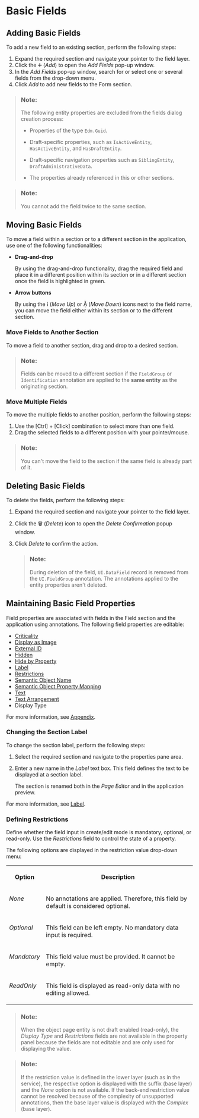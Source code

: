 <!-- loio2953503145dd428194c6dff252744ac1 -->

<link rel="stylesheet" type="text/css" href="../css/sap-icons.css"/>

# Basic Fields



<a name="loio2953503145dd428194c6dff252744ac1__section_al5_jjr_35b"/>

## Adding Basic Fields

To add a new field to an existing section, perform the following steps:

1.  Expand the required section and navigate your pointer to the field layer.
2.  Click the :heavy_plus_sign: \(*Add*\) to open the *Add Fields* pop-up window.
3.  In the *Add Fields* pop-up window, search for or select one or several fields from the drop-down menu.
4.  Click *Add* to add new fields to the Form section.

> ### Note:  
> The following entity properties are excluded from the fields dialog creation process:
> 
> -   Properties of the type `Edm.Guid`.
> 
> -   Draft-specific properties, such as `IsActiveEntity`, `HasActiveEntity`, and `HasDraftEntity`.
> 
> -   Draft-specific navigation properties such as `SiblingEntity`, `DraftAdministrativeData`.
> 
> -   The properties already referenced in this or other sections.

> ### Note:  
> You cannot add the field twice to the same section.



<a name="loio2953503145dd428194c6dff252744ac1__movebasicfields"/>

## Moving Basic Fields

To move a field within a section or to a different section in the application, use one of the following functionalities:

-   **Drag-and-drop**

    By using the drag-and-drop functionality, drag the required field and place it in a different position within its section or in a different section once the field is highlighted in green.

-   **Arrow buttons**

    By using the <span class="SAP-icons-V5"></span> \(*Move Up*\) or <span class="SAP-icons-V5"></span> \(*Move Down*\) icons next to the field name, you can move the field either within its section or to the different section.




### Move Fields to Another Section

To move a field to another section, drag and drop to a desired section.

> ### Note:  
> Fields can be moved to a different section if the `FieldGroup` or `Identification` annotation are applied to the **same entity** as the originating section.



### Move Multiple Fields

To move the multiple fields to another position, perform the following steps:

1.  Use the [Ctrl\] + [Click\]  combination to select more than one field.
2.  Drag the selected fields to a different position with your pointer/mouse.

> ### Note:  
> You can't move the field to the section if the same field is already part of it.



<a name="loio2953503145dd428194c6dff252744ac1__section_ud3_lvz_35b"/>

## Deleting Basic Fields

To delete the fields, perform the following steps:

1.  Expand the required section and navigate your pointer to the field layer.
2.  Click the :wastebasket: \(*Delete*\) icon to open the *Delete Confirmation* popup window.
3.  Click *Delete* to confirm the action.

    > ### Note:  
    > During deletion of the field, `UI.DataField` record is removed from the `UI.FieldGroup` annotation. The annotations applied to the entity properties aren't deleted.




<a name="loio2953503145dd428194c6dff252744ac1__section_mtm_x32_s5b"/>

## Maintaining Basic Field Properties

Field properties are associated with fields in the Field section and the application using annotations. The following field properties are editable:

-   [Criticality](appendix-457f2e9.md#loio19d82b5d8bc940738afcb49b51a48bed)
-   [Display as Image](appendix-457f2e9.md#loio344568c1e4014621905d78857cf66401)
-   [External ID](appendix-457f2e9.md#loio13f6d7fd6c6c4f60908cefa7d4260e49)
-   [Hidden](appendix-457f2e9.md#loiof7ad71792a0044d6b6172f078827bdc0)
-   [Hide by Property](appendix-457f2e9.md#loio4e8bb3df433546f8a80f16e53b29e4c1)
-   [Label](basic-fields-2953503.md#loio2953503145dd428194c6dff252744ac1__label)
-   [Restrictions](basic-fields-2953503.md#loio2953503145dd428194c6dff252744ac1__restrictions)
-   [Semantic Object Name](appendix-457f2e9.md#loio90e03983431d4bfd927b51593a937955)
-   [Semantic Object Property Mapping](appendix-457f2e9.md#loio7726cb0d97194461973e3ec176c8a888)
-   [Text](appendix-457f2e9.md#loio5d1cc16e80ce48de8a47f2835a42cc47)
-   [Text Arrangement](appendix-457f2e9.md#loioecd5568919bf43c5a04dd6b5e8e173f6) 
-   Display Type

For more information, see [Appendix](appendix-457f2e9.md#loio457f2e9699b5437fb09d56311055a4a0).



### Changing the Section Label

To change the section label, perform the following steps:

1.  Select the required section and navigate to the properties pane area.
2.  Enter a new name in the *Label* text box. This field defines the text to be displayed at a section label.

    The section is renamed both in the *Page Editor* and in the application preview.


For more information, see [Label](appendix-457f2e9.md#loiod44832d99bdf4f73ba14cdbb16dc9301).



### Defining Restrictions

Define whether the field input in create/edit mode is mandatory, optional, or read-only. Use the *Restrictions* field to control the state of a property.

The following options are displayed in the restriction value drop-down menu:


<table>
<tr>
<th valign="top">

Option

</th>
<th valign="top">

Description

</th>
</tr>
<tr>
<td valign="top">

*None*

</td>
<td valign="top">

No annotations are applied. Therefore, this field by default is considered optional.

</td>
</tr>
<tr>
<td valign="top">

*Optional*

</td>
<td valign="top">

This field can be left empty. No mandatory data input is required.

</td>
</tr>
<tr>
<td valign="top">

*Mandatory* 

</td>
<td valign="top">

This field value must be provided. It cannot be empty.

</td>
</tr>
<tr>
<td valign="top">

*ReadOnly*

</td>
<td valign="top">

This field is displayed as read-only data with no editing allowed.

</td>
</tr>
</table>

> ### Note:  
> When the object page entity is not draft enabled \(read-only\), the *Display Type* and *Restrictions* fields are not available in the property panel because the fields are not editable and are only used for displaying the value.

> ### Note:  
> If the restriction value is defined in the lower layer \(such as in the service\), the respective option is displayed with the suffix \(base layer\) and the *None* option is not available. If the back-end restriction value cannot be resolved because of the complexity of unsupported annotations, then the base layer value is displayed with the *Complex* \(base layer\).

